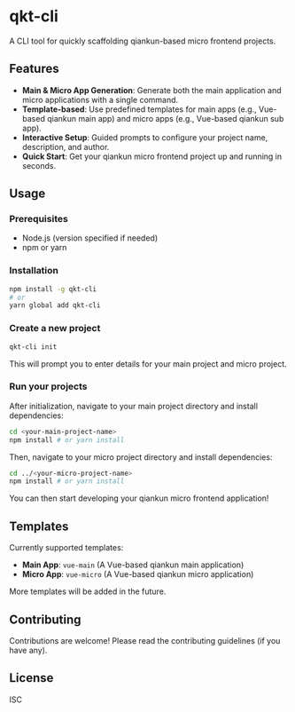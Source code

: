 # qkt-cli

A CLI tool for quickly scaffolding qiankun-based micro frontend projects.

## Features

*   **Main & Micro App Generation**: Generate both the main application and micro applications with a single command.
*   **Template-based**: Use predefined templates for main apps (e.g., Vue-based qiankun main app) and micro apps (e.g., Vue-based qiankun sub app).
*   **Interactive Setup**: Guided prompts to configure your project name, description, and author.
*   **Quick Start**: Get your qiankun micro frontend project up and running in seconds.

## Usage

### Prerequisites

*   Node.js (version specified if needed)
*   npm or yarn

### Installation

```bash
npm install -g qkt-cli
# or
yarn global add qkt-cli
```

### Create a new project

```bash
qkt-cli init
```
This will prompt you to enter details for your main project and micro project.

### Run your projects

After initialization, navigate to your main project directory and install dependencies:
```bash
cd <your-main-project-name>
npm install # or yarn install
```

Then, navigate to your micro project directory and install dependencies:
```bash
cd ../<your-micro-project-name>
npm install # or yarn install
```

You can then start developing your qiankun micro frontend application!

## Templates

Currently supported templates:

*   **Main App**: `vue-main` (A Vue-based qiankun main application)
*   **Micro App**: `vue-micro` (A Vue-based qiankun micro application)

More templates will be added in the future.

## Contributing

Contributions are welcome! Please read the contributing guidelines (if you have any).

## License

ISC